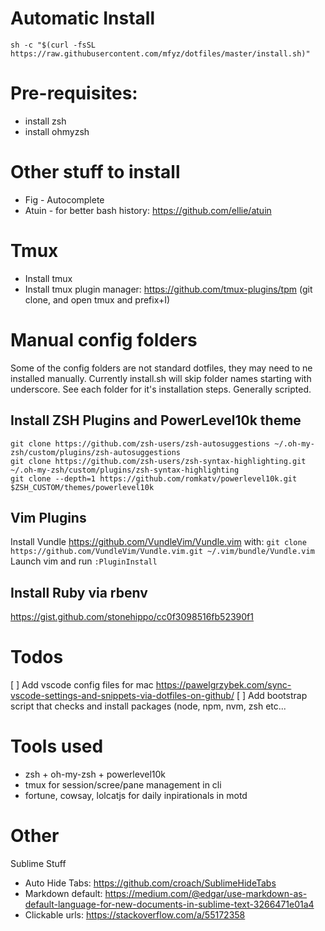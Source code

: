 
# Automatic Install

`sh -c "$(curl -fsSL https://raw.githubusercontent.com/mfyz/dotfiles/master/install.sh)"`

# Pre-requisites:

- install zsh
- install ohmyzsh

# Other stuff to install
- Fig - Autocomplete
- Atuin - for better bash history: https://github.com/ellie/atuin

# Tmux
- Install tmux
- Install tmux plugin manager: https://github.com/tmux-plugins/tpm (git clone, and open tmux and prefix+I)

# Manual config folders

Some of the config folders are not standard dotfiles, they may need to ne installed manually. Currently install.sh will skip folder names starting with underscore. See each folder for it's installation steps. Generally scripted.


## Install ZSH Plugins and PowerLevel10k theme

```
git clone https://github.com/zsh-users/zsh-autosuggestions ~/.oh-my-zsh/custom/plugins/zsh-autosuggestions
git clone https://github.com/zsh-users/zsh-syntax-highlighting.git ~/.oh-my-zsh/custom/plugins/zsh-syntax-highlighting
git clone --depth=1 https://github.com/romkatv/powerlevel10k.git $ZSH_CUSTOM/themes/powerlevel10k
```

## Vim Plugins
Install Vundle https://github.com/VundleVim/Vundle.vim with:
```git clone https://github.com/VundleVim/Vundle.vim.git ~/.vim/bundle/Vundle.vim```
Launch vim and run `:PluginInstall`

## Install Ruby via rbenv
https://gist.github.com/stonehippo/cc0f3098516fb52390f1


# Todos

[ ] Add vscode config files for mac https://pawelgrzybek.com/sync-vscode-settings-and-snippets-via-dotfiles-on-github/
[ ] Add bootstrap script that checks and install packages (node, npm, nvm, zsh etc...


# Tools used

- zsh + oh-my-zsh + powerlevel10k
- tmux for session/scree/pane management in cli
- fortune, cowsay, lolcatjs for daily inpirationals in motd


# Other
Sublime Stuff
- Auto Hide Tabs: https://github.com/croach/SublimeHideTabs
- Markdown default: https://medium.com/@edgar/use-markdown-as-default-language-for-new-documents-in-sublime-text-3266471e01a4
- Clickable urls: https://stackoverflow.com/a/55172358
